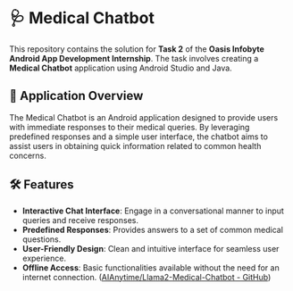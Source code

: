 
# 🩺 Medical Chatbot

This repository contains the solution for **Task 2** of the **Oasis Infobyte Android App Development Internship**. The task involves creating a **Medical Chatbot** application using Android Studio and Java.

## 📱 Application Overview

The Medical Chatbot is an Android application designed to provide users with immediate responses to their medical queries. By leveraging predefined responses and a simple user interface, the chatbot aims to assist users in obtaining quick information related to common health concerns.

## 🛠️ Features

- **Interactive Chat Interface**: Engage in a conversational manner to input queries and receive responses.
- **Predefined Responses**: Provides answers to a set of common medical questions.
- **User-Friendly Design**: Clean and intuitive interface for seamless user experience.
- **Offline Access**: Basic functionalities available without the need for an internet connection. ([AIAnytime/Llama2-Medical-Chatbot - GitHub](https://github.com/AIAnytime/Llama2-Medical-Chatbot?utm_source=chatgpt.com))
